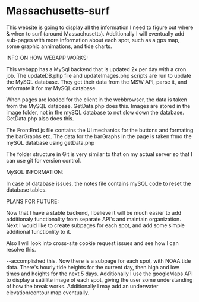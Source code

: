 # Massachusetts-surf
This website is going to display all the information I need to figure out where &amp; when to surf (around Massachusetts).  Additionally I will eventually add sub-pages with more information about each spot, such as a gps map, some graphic annimations, and tide charts.

INFO ON HOW WEBAPP WORKS:

This webapp has a MySql backend that is updated 2x per day with a cron job.  The updateDB.php file and updateImages.php scripts are run to update the MySQL database.  They get their data from the MSW API, parse it, and reformate it for my MySQL database.

When pages are loaded for the client in the webbrowser, the data is taken from the MySQL database. GetData.php does this. Images are stored in the image folder, not in the mySQL database to not slow down the database. GetData.php also does this.

The FrontEnd.js file contains the UI mechanics for the buttons and formating the barGraphs etc.  The data for the barGraphs in the page is taken frmo the mySQL database using getData.php

The folder structure in Git is very similar to that on my actual server so that I can use git for version control.

MySQL INFORMATION:

In case of database issues, the notes file contains mySQL code to reset the database tables.


PLANS FOR FUTURE:

Now that I have a stable backend, I believe it will be much easier to add additionaly functionality from separate API's and maintain organization.  Next I would like to create subpages for each spot, and add some simple additional functionlity to it.

Also I will look into cross-site cookie request issues and see how I can resolve this.

--accomplished this.  Now there is a subpage for each spot, with NOAA tide data. There's hourly tide heights for the current day, then high and low times and heights for the next 5 days.  Additionally I use the googleMaps API to display a satillite image of each spot, giving the user some understanding of how the break works.  Additionally I may add an underwater elevation/contour map eventually.
